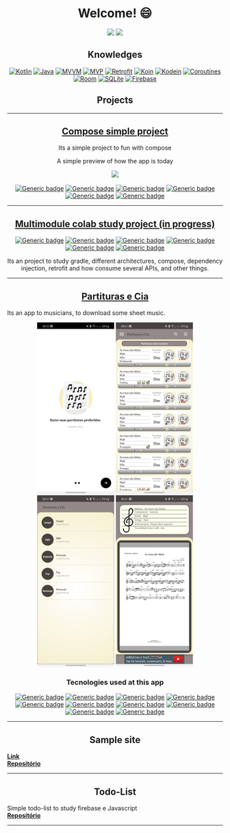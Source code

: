 <h1 align="center">
Welcome! 😄
</h1>

<p align="center">
  
<img height="180em" src="https://github-readme-stats.vercel.app/api?username=pliniodev&show_icons=true&theme=dracula&include_all_commits=true&count_private=true"/>
<img height="180em" src="https://github-readme-stats.vercel.app/api/top-langs/?username=pliniodev&layout=compact&langs_count=8&theme=dracula&count_private=true"/>
<!--[![willianrod's wakatime stats](https://github-readme-stats.vercel.app/api/wakatime?username=pliniodev)](https://github.com/anuraghazra/github-readme-stats)-->

</p>
<!--[![Top Langs](https://github-readme-stats.vercel.app/api/top-langs/?username=pliniodev)](https://github.com/anuraghazra/github-readme-stats)-->

<div align="center">
<h2 align="center"> Knowledges </h2>
  
[![Kotlin](https://img.shields.io/badge/Kotlin-2ea44f)](https://)
[![Java](https://img.shields.io/badge/Java-2ea44f)](https://)
[![MVVM](https://img.shields.io/badge/MVVM-2ea44f)](https://)
[![MVP](https://img.shields.io/badge/MVP-2ea44f)](https://)
[![Retrofit](https://img.shields.io/badge/Retrofit-2ea44f)](https://)
[![Koin](https://img.shields.io/badge/Koin-2ea44f)](https://)
[![Kodein](https://img.shields.io/badge/Kodein-2ea44f)](https://)
[![Coroutines](https://img.shields.io/badge/Coroutines-2ea44f)](https://)
[![Room](https://img.shields.io/badge/Room-2ea44f)](https://)
[![SQLite](https://img.shields.io/badge/SQLite-2ea44f)](https://)
[![Firebase](https://img.shields.io/badge/Firebase-2ea44f)](https://)
   
</div>

<h2 align="center"> Projects </h2>

------------

<div align="center">

<h2 align="center"><a href="https://github.com/Pliniodev/ComposeSimpleProject">Compose simple project</a></h2>
    
Its a simple project to fun with compose

A simple preview of how the app is today
  
 <img height="600em" src="https://user-images.githubusercontent.com/50078639/172054859-569952a1-992c-4799-9f28-7d56c31fd2fb.gif" /> 
  
  [![Generic badge](https://img.shields.io/badge/Compose-Yes-<COLOR>.svg)](https://shields.io/)
  [![Generic badge](https://img.shields.io/badge/VersionCatalogs-Yes-<COLOR>.svg)](https://shields.io/)
  [![Generic badge](https://img.shields.io/badge/Voyager-Yes-<COLOR>.svg)](https://shields.io/)
  [![Generic badge](https://img.shields.io/badge/Coroutines-Yes-<COLOR>.svg)](https://shields.io/)
  [![Generic badge](https://img.shields.io/badge/Koin-Yes-<COLOR>.svg)](https://shields.io/)
  [![Generic badge](https://img.shields.io/badge/-Yes-<COLOR>.svg)](https://shields.io/)
  
</div>

------------

<div align="center">

<h2 align="center"><a href="https://github.com/Pliniodev/MultiModuleApp">Multimodule colab study project (in progress)</a></h2>
  
[![Generic badge](https://img.shields.io/badge/MultiModule-Yes-<COLOR>.svg)](https://shields.io/)
[![Generic badge](https://img.shields.io/badge/CleanArchitecture-Yes-<COLOR>.svg)](https://shields.io/)
[![Generic badge](https://img.shields.io/badge/MVVM-Yes-<COLOR>.svg)](https://shields.io/)
[![Generic badge](https://img.shields.io/badge/Coroutines-Yes-<COLOR>.svg)](https://shields.io/)
[![Generic badge](https://img.shields.io/badge/Koin-Yes-<COLOR>.svg)](https://shields.io/)
[![Generic badge](https://img.shields.io/badge/JetPackCompose-Yes-<COLOR>.svg)](https://shields.io/)

Its an project to study gradle, different architectures, compose, dependency injection, retrofit and how consume several APIs, and other things.
  
</div>
  
  ------------
  
<h2 align="center"><a href="https://bit.ly/partituras-e-cia-app">Partituras e Cia</a></h2>

Its  an app to musicians, to download some sheet music.

<p align="center">
  <img height="400em" src="https://github.com/Pliniodev/Pliniodev/blob/main/WhatsApp%20Image%202021-01-29%20at%2008.53.15.jpeg" />
  <img height="400em" src="https://github.com/Pliniodev/Pliniodev/blob/main/WhatsApp%20Image%202021-01-29%20at%2008.53.15%20(4).jpeg"/>
  <img height="400em" src="https://github.com/Pliniodev/Pliniodev/blob/main/WhatsApp%20Image%202021-01-29%20at%2008.53.15%20(3).jpeg"/>
  <img height="400em" src="https://github.com/Pliniodev/Pliniodev/blob/main/WhatsApp%20Image%202021-01-29%20at%2008.53.15%20(1).jpeg"/>
<p/>
<div align="center">
  
### Tecnologies used at this app
[![Generic badge](https://img.shields.io/badge/SQLite-Yes-<COLOR>.svg)](https://shields.io/)
  [![Generic badge](https://img.shields.io/badge/SQLite-Yes-<COLOR>.svg)](https://shields.io/)
  [![Generic badge](https://img.shields.io/badge/MVP-Yes-<COLOR>.svg)](https://shields.io/)
  [![Generic badge](https://img.shields.io/badge/NavigationDrawer-Yes-<COLOR>.svg)](https://shields.io/)
  [![Generic badge](https://img.shields.io/badge/Shapes-Yes-<COLOR>.svg)](https://shields.io/)
  [![Generic badge](https://img.shields.io/badge/Java-Yes-<COLOR>.svg)](https://shields.io/)
  [![Generic badge](https://img.shields.io/badge/Arrays-Yes-<COLOR>.svg)](https://shields.io/)
  [![Generic badge](https://img.shields.io/badge/Callbacks-Yes-<COLOR>.svg)](https://shields.io/)
  [![Generic badge](https://img.shields.io/badge/Firebase-Yes-<COLOR>.svg)](https://shields.io/)
  [![Generic badge](https://img.shields.io/badge/Firestore-Yes-<COLOR>.svg)](https://shields.io/)
  
</div>
  
------------

<h2 align="center">Sample site</h2>

[**Link**](https://emanuel-lavagemaseco.web.app/) <br>
[**Repositório**](https://github.com/Pliniodev/Lavagemaseco) 

------------

<h2 align="center">Todo-List</h2>

Simple todo-list to study firebase e Javascript <br>
[**Repositório**](https://github.com/Pliniodev/TodoList)  

------------


<!--
**Pliniodev/Pliniodev** is a ✨ _special_ ✨ repository because its `README.md` (this file) appears on your GitHub profile.

Here are some ideas to get you started:

- 🔭 I’m currently working on ...
- 🌱 I’m currently learning ...
- 👯 I’m looking to collaborate on ...
- 🤔 I’m looking for help with ...
- 💬 Ask me about ...
- 📫 How to reach me: ...
- 😄 Pronouns: ...
- ⚡ Fun fact: ...

